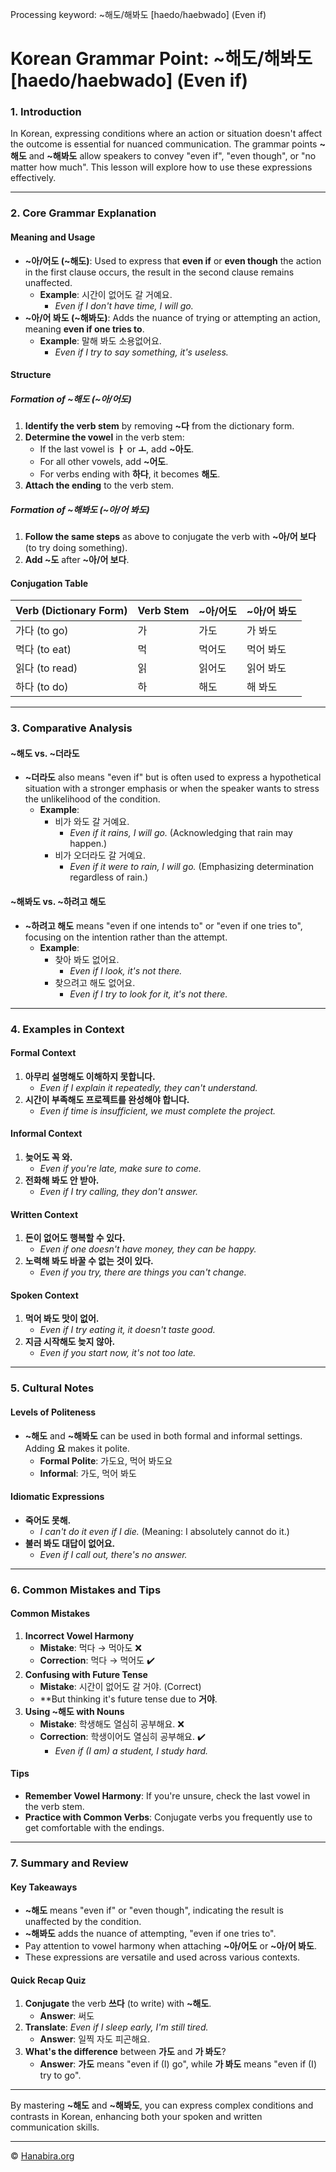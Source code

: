 Processing keyword: ~해도/해봐도 [haedo/haebwado] (Even if)
# Korean Grammar Point: ~해도/해봐도 [haedo/haebwado] (Even if)

### 1. Introduction
In Korean, expressing conditions where an action or situation doesn't affect the outcome is essential for nuanced communication. The grammar points **~해도** and **~해봐도** allow speakers to convey "even if", "even though", or "no matter how much". This lesson will explore how to use these expressions effectively.

---
### 2. Core Grammar Explanation
#### Meaning and Usage
- **~아/어도 (~해도)**: Used to express that **even if** or **even though** the action in the first clause occurs, the result in the second clause remains unaffected.
  - **Example**: 시간이 없어도 갈 거예요.
    - *Even if I don't have time, I will go.*
- **~아/어 봐도 (~해봐도)**: Adds the nuance of trying or attempting an action, meaning **even if one tries to**.
  - **Example**: 말해 봐도 소용없어요.
    - *Even if I try to say something, it's useless.*
#### Structure
##### Formation of **~해도 (~아/어도)**
1. **Identify the verb stem** by removing **~다** from the dictionary form.
2. **Determine the vowel** in the verb stem:
   - If the last vowel is **ㅏ** or **ㅗ**, add **~아도**.
   - For all other vowels, add **~어도**.
   - For verbs ending with **하다**, it becomes **해도**.
3. **Attach the ending** to the verb stem.
##### Formation of **~해봐도 (~아/어 봐도)**
1. **Follow the same steps** as above to conjugate the verb with **~아/어 보다** (to try doing something).
2. **Add ~도** after **~아/어 보다**.
#### Conjugation Table
| Verb (Dictionary Form) | Verb Stem | **~아/어도** | **~아/어 봐도** |
|------------------------|-----------|--------------|-----------------|
| 가다 (to go)           | 가         | 가도         | 가 봐도        |
| 먹다 (to eat)          | 먹        | 먹어도       | 먹어 봐도      |
| 읽다 (to read)         | 읽        | 읽어도       | 읽어 봐도      |
| 하다 (to do)           | 하         | 해도         | 해 봐도        |
---
### 3. Comparative Analysis
#### **~해도** vs. **~더라도**
- **~더라도** also means "even if" but is often used to express a hypothetical situation with a stronger emphasis or when the speaker wants to stress the unlikelihood of the condition.
  - **Example**:
    - 비가 와도 갈 거예요.
      - *Even if it rains, I will go.* (Acknowledging that rain may happen.)
    - 비가 오더라도 갈 거예요.
      - *Even if it were to rain, I will go.* (Emphasizing determination regardless of rain.)
#### **~해봐도** vs. **~하려고 해도**
- **~하려고 해도** means "even if one intends to" or "even if one tries to", focusing on the intention rather than the attempt.
  - **Example**:
    - 찾아 봐도 없어요.
      - *Even if I look, it's not there.*
    - 찾으려고 해도 없어요.
      - *Even if I try to look for it, it's not there.*
---
### 4. Examples in Context
#### Formal Context
1. **아무리 설명해도 이해하지 못합니다.**
   - *Even if I explain it repeatedly, they can't understand.*
2. **시간이 부족해도 프로젝트를 완성해야 합니다.**
   - *Even if time is insufficient, we must complete the project.*
#### Informal Context
1. **늦어도 꼭 와.**
   - *Even if you're late, make sure to come.*
2. **전화해 봐도 안 받아.**
   - *Even if I try calling, they don't answer.*
#### Written Context
1. **돈이 없어도 행복할 수 있다.**
   - *Even if one doesn't have money, they can be happy.*
2. **노력해 봐도 바꿀 수 없는 것이 있다.**
   - *Even if you try, there are things you can't change.*
#### Spoken Context
1. **먹어 봐도 맛이 없어.**
   - *Even if I try eating it, it doesn't taste good.*
2. **지금 시작해도 늦지 않아.**
   - *Even if you start now, it's not too late.*
---
### 5. Cultural Notes
#### Levels of Politeness
- **~해도** and **~해봐도** can be used in both formal and informal settings. Adding **요** makes it polite.
  - **Formal Polite**: 가도요, 먹어 봐도요
  - **Informal**: 가도, 먹어 봐도
#### Idiomatic Expressions
- **죽어도 못해.**
  - *I can't do it even if I die.* (Meaning: I absolutely cannot do it.)
- **불러 봐도 대답이 없어요.**
  - *Even if I call out, there's no answer.*
---
### 6. Common Mistakes and Tips
#### Common Mistakes
1. **Incorrect Vowel Harmony**
   - **Mistake**: 먹다 → 먹아도 ❌
   - **Correction**: 먹다 → 먹어도 ✔️
2. **Confusing with Future Tense**
   - **Mistake**: 시간이 없어도 갈 거야. (Correct)
   - **But thinking it's future tense due to **거야**.
3. **Using **~해도** with Nouns**
   - **Mistake**: 학생해도 열심히 공부해요. ❌
   - **Correction**: 학생이어도 열심히 공부해요. ✔️
     - *Even if (I am) a student, I study hard.*
#### Tips
- **Remember Vowel Harmony**: If you're unsure, check the last vowel in the verb stem.
- **Practice with Common Verbs**: Conjugate verbs you frequently use to get comfortable with the endings.
---
### 7. Summary and Review
#### Key Takeaways
- **~해도** means "even if" or "even though", indicating the result is unaffected by the condition.
- **~해봐도** adds the nuance of attempting, "even if one tries to".
- Pay attention to vowel harmony when attaching **~아/어도** or **~아/어 봐도**.
- These expressions are versatile and used across various contexts.
#### Quick Recap Quiz
1. **Conjugate** the verb **쓰다** (to write) with **~해도**.
   - **Answer**: 써도
2. **Translate**: *Even if I sleep early, I'm still tired.*
   - **Answer**: 일찍 자도 피곤해요.
3. **What's the difference** between **가도** and **가 봐도**?
   - **Answer**: **가도** means "even if (I) go", while **가 봐도** means "even if (I) try to go".
---
By mastering **~해도** and **~해봐도**, you can express complex conditions and contrasts in Korean, enhancing both your spoken and written communication skills.

---
© [Hanabira.org](https://hanabira.org)
